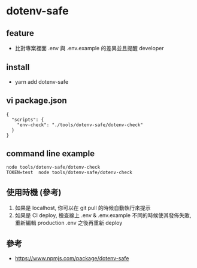 # dotenv-safe

## feature
- 比對專案裡面 .env 與 .env.example 的差異並且提醒 developer

## install
- yarn add dotenv-safe

## vi package.json
```
{
  "scripts": {
    "env-check": "./tools/dotenv-safe/dotenv-check"
  }
}
```

## command line example
```
node tools/dotenv-safe/dotenv-check
TOKEN=test  node tools/dotenv-safe/dotenv-check
```

## 使用時機 (參考)
1. 如果是 localhost, 你可以在 git pull 的時候自動執行來提示
1. 如果是 CI deploy, 檢查線上 .env & .env.example 不同的時候使其發佈失敗, 重新編輯 production .env 之後再重新 deploy

## 參考
- https://www.npmjs.com/package/dotenv-safe
